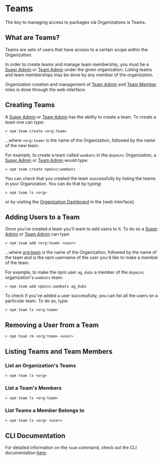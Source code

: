 <!--
title: 05 - Teams
featured: true
-->

# Teams

The key to managing access to packages via Organizations
is Teams.

## What are Teams?

Teams are sets of users that have access to a certain scope
within the Organization.

In order to create teams and manage team membership, you must be
a [Super Admin] or [Team Admin] under the given organization. Listing
teams and team memberships may be done by any member of the
organization.

Organization creation and management of [Team Admin] and [Team
Member] roles is done through the web interface.

## Creating Teams

A [Super Admin] or [Team Admin] has the ability to create a team.
To create a team one can type:

```
> npm team create <org:team>
```
...where `<org:team>` is the name of the Organization, followed by
the name of the new team. 

For example, to create a team called `wombats` in the `@npminc`
Organization, a [Super Admin] or [Team Admin] would type:
```
> npm team create npminc:wombats
```

You can check that you created the team successfully by listing the
teams in your Organization. You can do that by typing:

```
> npm team ls <org>
```

or by visiting the [Organization Dashboard] in the [web interface].

## Adding Users to a Team

Once you've created a team you'll want to add users to it. To do
so a [Super Admin] or [Team Admin] can type:

```
> npm team add <org:team> <user>
```
...where <org:team> is the name of the Organization, followed by
the name of the team and <user> is the npm username of the user you'd
like to make a member of the team.

For example, to make the npm user `ag_dubs` a member of the `@npminc`
organization's `wombats` team:
```
> npm team add npminc:wombats ag_dubs
```

To check if you've added a user successfully, you can list all the
users on a particular team. To do so, type:

```
> npm team ls <org:team>
```

## Removing a User from a Team

```
> npm team rm <org:team> <user>
```

## Listing Teams and Team Members

### List an Organization's Teams

```
> npm team ls <org>
```

### List a Team's Members
```
> npm team ls <org:team>
```

### List Teams a Member Belongs to
```
> npm team ls <org> <user>
```

## CLI Documentation

For detailed information on the `team` command, check out the CLI
documentation [here](cli/team).

[Organization Dashboard]: /orgs/setup#organization-dashboard
[Super Admin]: /orgs/roles#super-admin
[Team Admin]: /orgs/roles#team-admin
[Team Member]: /orgs/roles#member
